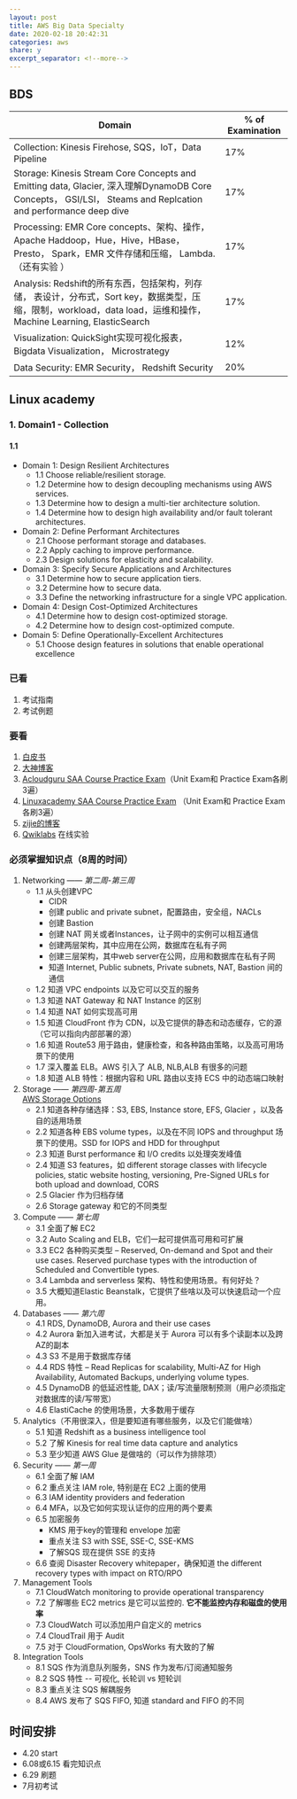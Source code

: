 ```yaml
---
layout: post
title: AWS Big Data Specialty
date: 2020-02-18 20:42:31
categories: aws
share: y
excerpt_separator: <!--more-->
---
```



<!--more-->

## BDS

Domain| % of Examination
------|-----------------
Collection: Kinesis Firehose, SQS，IoT，Data Pipeline |17%
Storage: Kinesis Stream Core Concepts and Emitting data, Glacier, 深入理解DynamoDB Core Concepts， GSI/LSI， Steams and Replcation and performance deep dive |17%
Processing: EMR Core concepts、架构、操作， Apache Haddoop，Hue，Hive，HBase，Presto， Spark，EMR 文件存储和压缩， Lambda. （还有实验 ）|17%
Analysis: Redshift的所有东西，包括架构，列存储， 表设计，分布式，Sort key，数据类型，压缩，限制，workload，data load，运维和操作，Machine Learning, ElasticSearch |17%
Visualization: QuickSight实现可视化报表，Bigdata Visualization， Microstrategy |12%
Data Security: EMR Security， Redshift Security |20%

## Linux academy 

### 1. Domain1 - Collection

#### 1.1 





- Domain 1: Design Resilient Architectures
	- 1.1 Choose reliable/resilient storage.
	- 1.2 Determine how to design decoupling mechanisms using AWS services.
	- 1.3 Determine how to design a multi-tier architecture solution.
	- 1.4 Determine how to design high availability and/or fault tolerant architectures.
- Domain 2: Define Performant Architectures
	- 2.1 Choose performant storage and databases.
	- 2.2 Apply caching to improve performance.
	- 2.3 Design solutions for elasticity and scalability.
- Domain 3: Specify Secure Applications and Architectures
	- 3.1 Determine how to secure application tiers.
	- 3.2 Determine how to secure data.
	- 3.3 Define the networking infrastructure for a single VPC application.
- Domain 4: Design Cost-Optimized Architectures
	- 4.1 Determine how to design cost-optimized storage.
	- 4.2 Determine how to design cost-optimized compute.
- Domain 5: Define Operationally-Excellent Architectures
	- 5.1 Choose design features in solutions that enable operational excellence

### 已看

1. 考试指南
2. 考试例题
 
### 要看

1. [白皮书](https://d0.awsstatic.com/whitepapers/aws-overview.pdf) 
2. [大神博客](http://jayendrapatil.com/)
2. [Acloudguru SAA Course Practice Exam](https://www.udemy.com/aws-certified-solutions-architect-associate/?ranMID=39197&ranEAID=l7C703x9gqw&ranSiteID=l7C703x9gqw-OBQzbxwujxsit8HqYvrEfA&LSNPUBID=l7C703x9gqw)（Unit Exam和 Practice Exam各刷3遍）
3. [Linuxacademy SAA Course Practice Exam](https://www.udemy.com/aws-certified-solutions-architect-associate/) （Unit Exam和 Practice Exam各刷3遍）
4. [zijie的博客](https://www.jianshu.com/c/e6b4b10df4bd)
5. [Qwiklabs](https://www.qwiklabs.com/home?locale=en) 在线实验

### 必须掌握知识点（8周的时间）

1. Networking —— *第二周-第三周*
	- 1.1 从头创建VPC
		- CIDR
		- 创建 public and private subnet，配置路由，安全组，NACLs
		- 创建 Bastion
		- 创建 NAT 网关或者Instances，让子网中的实例可以相互通信
		- 创建两层架构，其中应用在公网，数据库在私有子网
		- 创建三层架构，其中web server在公网，应用和数据库在私有子网
		- 知道 Internet, Public subnets, Private subnets, NAT, Bastion 间的通信
	- 1.2 知道 VPC endpoints 以及它可以交互的服务
	- 1.3 知道 NAT Gateway 和 NAT Instance 的区别
	- 1.4 知道 NAT 如何实现高可用
	- 1.5 知道 CloudFront 作为 CDN，以及它提供的静态和动态缓存，它的源（它可以指向内部部署的源）
	- 1.6 知道 Route53 用于路由，健康检查，和各种路由策略，以及高可用场景下的使用
	- 1.7 深入覆盖 ELB。AWS 引入了 ALB, NLB,ALB 有很多的问题
	- 1.8 知道 ALB 特性：根据内容和 URL 路由以支持 ECS 中的动态端口映射
2. Storage —— *第四周-第五周*   
	[AWS Storage Options](http://jayendrapatil.com/aws-storage-options-whitepaper/)
	- 2.1 知道各种存储选择：S3, EBS, Instance store, EFS, Glacier ，以及各自的适用场景
	- 2.2 知道各种 EBS volume types，以及在不同 IOPS and throughput 场景下的使用。SSD for IOPS and HDD for throughput
	- 2.3 知道 Burst performance 和 I/O credits 以处理突发峰值
	- 2.4 知道 S3 features，如 different storage classes with lifecycle policies, static website hosting, versioning, Pre-Signed URLs for both upload and download, CORS
	- 2.5 Glacier 作为归档存储
	- 2.6 Storage gateway 和它的不同类型
3. Compute —— *第七周*
	- 3.1 全面了解 EC2
	- 3.2 Auto Scaling and ELB，它们一起可提供高可用和可扩展
	- 3.3 EC2 各种购买类型 – Reserved, On-demand and Spot and their use cases. Reserved purchase types with the introduction of Scheduled and Convertible types.
	- 3.4 Lambda and serverless 架构、特性和使用场景。有何好处？
	- 3.5 大概知道Elastic Beanstalk，它提供了些啥以及可以快速启动一个应用。
4. Databases —— *第六周*
	- 4.1 RDS, DynamoDB, Aurora and their use cases
	- 4.2 Aurora 新加入进考试，大都是关于 Aurora 可以有多个读副本以及跨AZ的副本
	- 4.3 S3 不是用于数据库存储
	- 4.4 RDS 特性 – Read Replicas for scalability, Multi-AZ for High Availability, Automated Backups, underlying volume types.
	- 4.5 DynamoDB 的低延迟性能, DAX；读/写流量限制预测（用户必须指定对数据库的读/写带宽）
	- 4.6 ElastiCache 的使用场景，大多数用于缓存
5. Analytics（不用很深入，但是要知道有哪些服务，以及它们能做啥）
	- 5.1 知道 Redshift as a business intelligence tool
	- 5.2 了解 Kinesis for real time data capture and analytics
	- 5.3 至少知道 AWS Glue 是做啥的（可以作为排除项）
6. Security —— *第一周*
	- 6.1 全面了解 IAM
	- 6.2 重点关注 IAM role, 特别是在 EC2 上面的使用
	- 6.3 IAM identity providers and federation
	- 6.4 MFA，以及它如何实现认证你的应用的两个要素
	- 6.5 加密服务
		- KMS 用于key的管理和 envelope 加密
		- 重点关注 S3 with SSE, SSE-C, SSE-KMS
		- 了解SQS 现在提供 SSE 的支持
	- 6.6 查阅 Disaster Recovery whitepaper，确保知道 the different recovery types with impact on RTO/RPO
7. Management Tools
	- 7.1 CloudWatch monitoring to provide operational transparency
	- 7.2 了解哪些 EC2 metrics 是它可以监控的. **它不能监控内存和磁盘的使用率**
	- 7.3 CloudWatch 可以添加用户自定义的 metrics
	- 7.4 CloudTrail 用于 Audit
	- 7.5 对于 CloudFormation, OpsWorks 有大致的了解
8. Integration Tools
	- 8.1 SQS 作为消息队列服务，SNS 作为发布/订阅通知服务
	- 8.2 SQS 特性 -- 可视化, 长轮训 vs 短轮训
	- 8.3 重点关注 SQS 解耦服务
	- 8.4 AWS 发布了 SQS FIFO, 知道 standard and FIFO 的不同



## 时间安排

- 4.20 start
- 6.08或6.15 看完知识点
- 6.29 刷题
- 7月初考试














